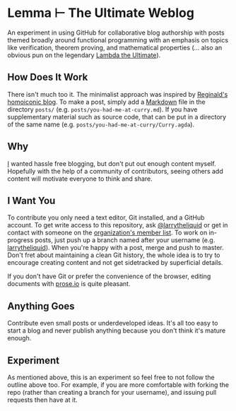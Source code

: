# Lemma ⊢ The Ultimate Weblog

An experiment in using GitHub for collaborative blog authorship with posts themed broadly around functional programming with an emphasis on topics like verification, theorem proving, and mathematical properties (... also an obvious pun on the legendary [Lambda the Ultimate](http://lambda-the-ultimate.org/)).

## How Does It Work

There isn't much too it. The minimalist approach was inspired by [Reginald's homoiconic blog](https://github.com/raganwald/homoiconic). To make a post, simply add a [Markdown](http://daringfireball.net/projects/markdown/) file in the directory `posts/` (e.g. `posts/you-had-me-at-curry.md`). If you have supplementary material such as source code, that can be put in a directory of the same name (e.g. `posts/you-had-me-at-curry/Curry.agda`).

## Why

[I](https://github.com/larrytheliquid) wanted hassle free blogging, but don't put out enough content myself. Hopefully with the help of a community of contributors, seeing others add content will motivate everyone to think and share.

## I Want You

To contribute you only need a text editor, Git installed, and a GitHub account. To get write access to this repository, ask [@larrytheliquid](https://github.com/larrytheliquid) or get in contact with someone on the [organization's member list](https://github.com/lemmatheultimate). To work on in-progress posts, just push up a branch named after your username (e.g. [larrytheliquid](https://github.com/lemmatheultimate/weblog/tree/larrytheliquid)). When you're happy with a post, merge and push to master. Don't fret about maintaining a clean Git history, the whole idea is to try to encourage creating content and not get sidetracked by superficial details.

If you don't have Git or prefer the convenience of the browser, editing documents with [prose.io](http://prose.io/) is quite pleasant.

## Anything Goes

Contribute even small posts or underdeveloped ideas. It's all too easy to start a blog and never publish anything because you don't think it's mature enough.

## Experiment

As mentioned above, this is an experiment so feel free to not follow the outline above too. For example, if you are more comfortable with forking the repo (rather than creating a branch for your username), and issuing pull requests then have at it.



